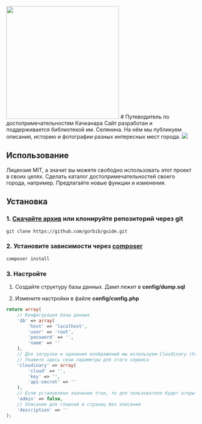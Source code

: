 <img src="https://xn--80aaafs0abz2a9d.xn--p1ai/images/mountain.svg" width="300">
# Путеводитель по достопримечательностям Качканара
Сайт разработан и поддерживается библиотекой им. Селянина. На нём мы публикуем описания, историю и фотографии разных интересных мест города.

<img src="https://res.cloudinary.com/library/image/upload/v1488273900/guide/%D0%A1%D0%BD%D0%B8%D0%BC%D0%BE%D0%BA_%D1%8D%D0%BA%D1%80%D0%B0%D0%BD%D0%B0_2017-02-28_%D0%B2_14.23.06.png">

## Использование
Лицензия MIT, а значит вы можете свободно использовать этот проект в своих целях. Сделать каталог достопримечательностей своего города, например.
Предлагайте новые функции и изменения.

## Установка
### 1. [Скачайте архив](https://github.com/gorbib/guide/archive/master.zip) или клонируйте репозиторий через git
`git clone https://github.com/gorbib/guide.git`

### 2. Установите зависимости через [composer](http://getcomposer.org/)
`composer install`

### 3. Настройте
1. Создайте структуру базы данных. Дамп лежит в __config/dump.sql__

2. Измените настройки в файле __config/config.php__
```php
return array(
    // Конфигурация базы данных
    'db' => array(
        'host' => 'localhost',
        'user' => 'root',
        'password' => '',
        'name' => ''
    ),
    // Для загрузки и хранения изображений мы используем Cloudinary (https://cloudinary.com)
    // Укажите здесь свои параметры для этого сервиса
    'cloudinary' => array(
        'cloud' => '',
        'key' => '',
        'api-secret' => ''
    ),
    // Если установлено значение true, то для пользователя будет открыт доступ к редактированию материалов
    'admin' => false,
    // Описание для главной и страниц без описания
    'description' => ''
);
```
